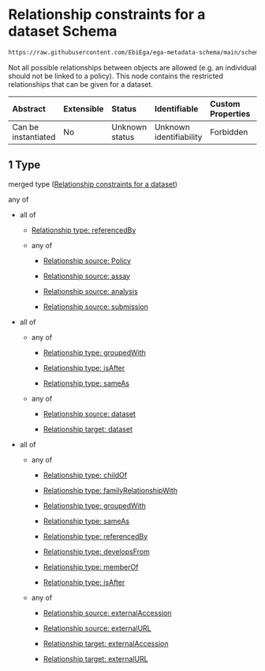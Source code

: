 # Relationship constraints for a dataset Schema

```txt
https://raw.githubusercontent.com/EbiEga/ega-metadata-schema/main/schemas/EGA.dataset.json#/properties/datasetRelationships/items/allOf/1
```

Not all possible relationships between objects are allowed (e.g. an individual should not be linked to a policy). This node contains the restricted relationships that can be given for a dataset.

| Abstract            | Extensible | Status         | Identifiable            | Custom Properties | Additional Properties | Access Restrictions | Defined In                                                                     |
| :------------------ | :--------- | :------------- | :---------------------- | :---------------- | :-------------------- | :------------------ | :----------------------------------------------------------------------------- |
| Can be instantiated | No         | Unknown status | Unknown identifiability | Forbidden         | Allowed               | none                | [EGA.dataset.json\*](../../../schemas/EGA.dataset.json "open original schema") |

## 1 Type

merged type ([Relationship constraints for a dataset](ega-5-properties-dataset-relationships-items-allof-relationship-constraints-for-a-dataset.md))

any of

* all of

  * [Relationship type: referencedBy](ega-4-defs-relationship-type-referencedby.md "check type definition")

  * any of

    * [Relationship source: Policy](ega-4-defs-relationship-source-policy.md "check type definition")

    * [Relationship source: assay](ega-4-defs-relationship-source-assay.md "check type definition")

    * [Relationship source: analysis](ega-4-defs-relationship-source-analysis.md "check type definition")

    * [Relationship source: submission](ega-4-defs-relationship-source-submission.md "check type definition")

* all of

  * any of

    * [Relationship type: groupedWith](ega-4-defs-relationship-type-groupedwith.md "check type definition")

    * [Relationship type: isAfter](ega-4-defs-relationship-type-isafter.md "check type definition")

    * [Relationship type: sameAs](ega-4-defs-relationship-type-sameas.md "check type definition")

  * any of

    * [Relationship source: dataset](ega-4-defs-relationship-source-dataset.md "check type definition")

    * [Relationship target: dataset](ega-4-defs-relationship-target-dataset.md "check type definition")

* all of

  * any of

    * [Relationship type: childOf](ega-4-defs-relationship-type-childof.md "check type definition")

    * [Relationship type: familyRelationshipWith](ega-4-defs-relationship-type-familyrelationshipwith.md "check type definition")

    * [Relationship type: groupedWith](ega-4-defs-relationship-type-groupedwith.md "check type definition")

    * [Relationship type: sameAs](ega-4-defs-relationship-type-sameas.md "check type definition")

    * [Relationship type: referencedBy](ega-4-defs-relationship-type-referencedby.md "check type definition")

    * [Relationship type: developsFrom](ega-4-defs-relationship-type-developsfrom.md "check type definition")

    * [Relationship type: memberOf](ega-4-defs-relationship-type-memberof.md "check type definition")

    * [Relationship type: isAfter](ega-4-defs-relationship-type-isafter.md "check type definition")

  * any of

    * [Relationship source: externalAccession](ega-4-defs-relationship-source-externalaccession.md "check type definition")

    * [Relationship source: externalURL](ega-4-defs-relationship-source-externalurl.md "check type definition")

    * [Relationship target: externalAccession](ega-4-defs-relationship-target-externalaccession.md "check type definition")

    * [Relationship target: externalURL](ega-4-defs-relationship-target-externalurl.md "check type definition")
